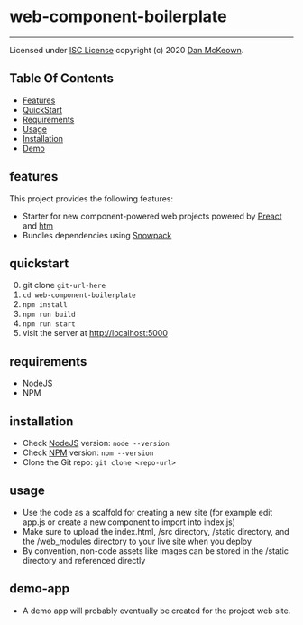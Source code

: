  # web-component-boilerplate

 ---

Licensed under [ISC License](https://opensource.org/licenses/ISC) copyright (c) 2020 [Dan McKeown](http://danmckeown.info).

## Table Of Contents
- [Features](#features)
- [QuickStart](#quickstart)
- [Requirements](#requirements)
- [Usage](#usage)
- [Installation](#installation)
- [Demo](#demo-app)

## features
This project provides the following features:
- Starter for new component-powered web projects powered by [Preact](https://github.com/preactjs/preact) and [htm](https://github.com/developit/htm)
- Bundles dependencies using [Snowpack](https://github.com/pikapkg/snowpack)

## quickstart
0. git clone `git-url-here`
1. `cd web-component-boilerplate`
2. `npm install`
3. `npm run build`
4. `npm run start`
5. visit the server at [http://localhost:5000](http://localhost:5000)

## requirements
- NodeJS
- NPM

## installation
- Check [NodeJS](https://nodejs.org/en/) version: `node --version`
- Check [NPM](https://www.npmjs.com/) version: `npm --version`
- Clone the Git repo: `git clone <repo-url>`

## usage
- Use the code as a scaffold for creating a new site (for example edit app.js or create a new component to import into index.js)
- Make sure to upload the index.html, /src directory, /static directory, and the /web_modules directory to your live site when you deploy
- By convention, non-code assets like images can be stored in the /static directory and referenced directly

## demo-app
- A demo app will probably eventually be created for the project web site.
